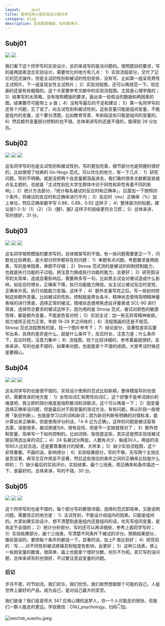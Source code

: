 ```yaml
---
layout:     post
title: 首师应用心理实验设计题点评
category: blog
description: 实验答题模版，如何拿满分。
---
```


## Subj01
![](https://image.cnu347.com/2020-12-13-Subj01-01.jpeg)
![](https://image.cnu347.com/2020-12-13-Subj01-02.jpeg)

我们看下这个同学写的实验设计，总的来说写的是没问题的。按照题目的要求，写的是两因素混合实验设计。需要优化的地方有几点：
1）实验流程部分，交代了记忆的范式操作，但是主试的性别和被试的性别安排，没有写。比如第一组呈现男性主试照片，下一组呈现女性主试照片；
2）实验流程图，还可以再规范一下。现在画的还是有些粗糙的。这个大家要参考文献中的实验流程图，尤其是心理学报的；
3）结果写的太简略，没有按照模版的要求，画出来一些假设的数据和两因素的图。结果要尽可能带上 p 值；
4）没有写最后的不足和建议；
5）第一名同学写的还有个问题，忘了说了，向主试性别和被试性别，这些变量只能是组间变量，不能是组内的变量，这个要分清楚。比如教育背景、年龄段这些只能是组间的变量的。
6）然后额外变量部分控制的也不错。总体来讲写的还是不错的，能得到 28 分左右。

## Subj02
![](https://image.cnu347.com/2020-12-13-Subj02-01.jpeg)
![](https://image.cnu347.com/2020-12-13-Subj02-02.jpeg)
![](https://image.cnu347.com/2020-12-13-Subj02-03.jpeg)

这名同学写的也是主试性别和被试性别，写的更加完善，细节部分也是把握的很好的，比如使用了经典的 Go-Nogo 范式。可以优化的地方，有一下几点：
1）研究问题，写的不明确。就是没把两个自变量都涵盖进去，我们看的很多文献都是直接点名主题的，也就是「主试性别在大学生群体中对于同性和异性有着不同的影响」；
2）统计方法部分，「统计每名被试的反应时和正确率」，后面加一下按照四个条件，将被试的反应时和正确率进行平均；
3）反应时（ms）正确率（%）加上单位，然后正确率数字写 0.88，0.89，0.92 这样子；
4）整体层次的标题，建议是1-2-3/（1）（2）（3）/圈1、圈2 这样子的层级更符合习惯；
5）总体来讲，写的很好，31 分。

## Subj03
![](https://image.cnu347.com/2020-12-13-Subj03-01.jpeg)
![](https://image.cnu347.com/2020-12-13-Subj03-02.jpeg)
![](https://image.cnu347.com/2020-12-13-Subj03-03.jpeg)

这名同学按照模版的要求写的，总体框架写的不错。有一些问题需要更正一下，问题也比较典型，是大部分同学都存在的问题：
1）审题有点问题，考题要求是两因素，写的是单因素，审题不仔细；
2）Stroop 范式测的是被试的抑制控制能力，也就是执行功能的子过程。把注意力换成执行功能的能力，会更好；
3）研究假设写的太简单，造成显著影响后，需要再多写一句，比如男主试会对被试造成什么影响，如反应时增长，正确率下降，执行功能能力降低。女主试让被试反应时变短，正确率升高，执行功能能力变强。这样子；
4）额外变量写完之后，写一些如何控制这些额外变量。比如被试的性别，控制就是男女各半、精神状态使用简明精神量表啥的进行筛查，选择正常的被试。情绪状态使用焦虑自评量表或 SCL-90 进行筛查，选择符合要求的被试这样子。因为用的是 Stroop 范式，被试对颜色的敏感性呀，都是额外变量，不能是色盲对吧；
5）实验主试：加一些无异常精神疾病，视力或矫正视力正常，年龄 18-28 岁之间啥的；
6）流程图画的还是不规范，Stroop 范式流程图有的是，找一个图片参考下；
7）结论部分，显著性差异后要写出来，具体的差异是什么。就是什么条件下，反应时长，注意力差；什么条件下，反应时短，注意力集中；
8）流程图，找个比较详细的，参考着画就很好。总体来讲，写的也是不错的，如果审对题，也是能拿个不错的成绩。大家考试时候还是要细心。

## Subj04
![](https://image.cnu347.com/2020-12-13-Subj04-01.jpeg)
![](https://image.cnu347.com/2020-12-13-Subj04-02.jpeg)
![](https://image.cnu347.com/2020-12-13-Subj04-03.jpeg)

这名同学写的也是很不错的，实验设计使用的范式比较新颖，整体模版写的也很好。需要改进的地方是：
1）女性向词汇和男性向词汇，这个好像不是单词效价的维度吧，我立即的效价维度是指积极词和消极词，这个可以再查一下；
2）因变量选择正确率没问题，但是最后对于因变量的测试方法，有些问题。再认阶段一般使用「新旧判断」，也就是学习过的词和新词；因为新旧判断有明确的对错标准，能计算出来正确率。但是使用评分的话，「4-6 记为正确」，这样的问题是被试容易去蒙，误报很多。被试按键为6，很有自信，但是不一定她就按对了；
3）额外控制变量，简单写一下如何控制的。比如词频、愉悦度这些，其实还是预实验找被试提前筛选出来的词汇；
4）24 名被试分两组，人数有点少，每组30人，两组的话写60人比较合适。还是要尊重统计的规律，大样本；
5）缺少实验流程图，这个非常重要。不画的话，影响得分；
6）实验结果部分，写的不够。先写两个主效应是否显著，再写交互作用显不显著，然后这些效应的条件之间的正确率比较是什么样的；
7）缺少最后的实验评价。实验结果，画个三线表，把正确率和条件描述一下，是最好的。总体来讲，写的不错，30 分。

## Subj05
![](https://image.cnu347.com/2020-12-13-Subj04-01.jpeg)
![](https://image.cnu347.com/2020-12-13-Subj04-02.jpeg)
![](https://image.cnu347.com/2020-12-13-Subj04-03.jpeg)

这个同学写的也是不错的，每个部分写的都很详细，选择的范式即简单，又能说明问题。需要改正的地方是：
1）主试性别，不能设计成组内的因素。只能是组间的。大家如果实验设计，想不清楚到底是组内还是组间的话，优先写组间变量，是肯定不会错的；
2）统计分析部分，写的还可以再详细些，参考上面同学写的；
3）实验结果部分，画个三线表，写清楚不同条件下被试的评分。预期结果部分，像前面说的，要把每个条件的都说一下。显著的话，加上P 值比较好；
4）研究目的：写……对不同性别被试疼痛忍耐程度有影响，会更好；
5）这种三线表，填上一些因变量的数值，很简单，画上也能拿个很好分数，何乐不为呢。其它写的没问题，总体来讲写的也很好，不过要注意自变量的问题。

### 后记

岁月不居，时节如流。我们欢乐，我们忧伤，我们依然想做那个可能的自己。人是世界上最好的产品，成为自己，是对自己最大的奖赏。

我们是谁？我们是首师大 347 应用心理的追梦人，你一个人可能走的很快，但我们一群人能走的更远。学叔微信：CNU_psychology。扫码👇加。

![wechat_xueshu.jpeg](https://cnu347-1257355643.cos.ap-beijing.myqcloud.com/CNU347/WechatIMG125.jpeg)
